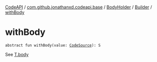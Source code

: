 [CodeAPI](../../../index.md) / [com.github.jonathanxd.codeapi.base](../../index.md) / [BodyHolder](../index.md) / [Builder](index.md) / [withBody](.)

# withBody

`abstract fun withBody(value: `[`CodeSource`](../../../com.github.jonathanxd.codeapi/-code-source/index.md)`): S`

See [T.body](../body.md)

